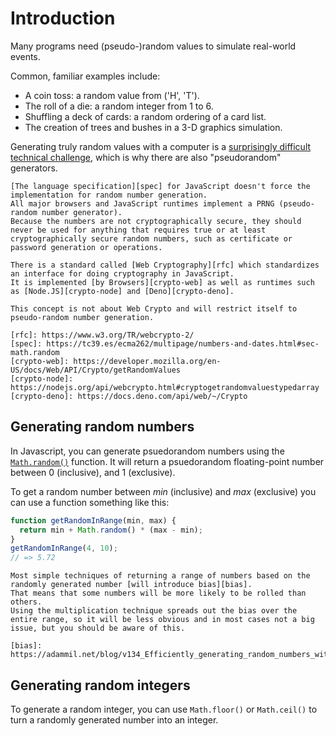 # Introduction

Many programs need (pseudo-)random values to simulate real-world events.

Common, familiar examples include:

- A coin toss: a random value from ('H', 'T').
- The roll of a die: a random integer from 1 to 6.
- Shuffling a deck of cards: a random ordering of a card list.
- The creation of trees and bushes in a 3-D graphics simulation.

Generating truly random values with a computer is a [surprisingly difficult technical challenge][why-randomness-is-hard], which is why there are also "pseudorandom" generators.

<!-- prettier-ignore -->
~~~exercism/advanced
[The language specification][spec] for JavaScript doesn't force the implementation for random number generation.
All major browsers and JavaScript runtimes implement a PRNG (pseudo-random number generator).
Because the numbers are not cryptographically secure, they should never be used for anything that requires true or at least cryptographically secure random numbers, such as certificate or password generation or operations.

There is a standard called [Web Cryptography][rfc] which standardizes an interface for doing cryptography in JavaScript.
It is implemented [by Browsers][crypto-web] as well as runtimes such as [Node.JS][crypto-node] and [Deno][crypto-deno].

This concept is not about Web Crypto and will restrict itself to pseudo-random number generation.

[rfc]: https://www.w3.org/TR/webcrypto-2/
[spec]: https://tc39.es/ecma262/multipage/numbers-and-dates.html#sec-math.random
[crypto-web]: https://developer.mozilla.org/en-US/docs/Web/API/Crypto/getRandomValues
[crypto-node]: https://nodejs.org/api/webcrypto.html#cryptogetrandomvaluestypedarray
[crypto-deno]: https://docs.deno.com/api/web/~/Crypto
~~~

## Generating random numbers

In Javascript, you can generate psuedorandom numbers using the [`Math.random()`][Math.random] function.
It will return a psuedorandom floating-point number between 0 (inclusive), and 1 (exclusive).

To get a random number between _min_ (inclusive) and _max_ (exclusive) you can use a function something like this:

```javascript
function getRandomInRange(min, max) {
  return min + Math.random() * (max - min);
}
getRandomInRange(4, 10);
// => 5.72
```

<!-- prettier-ignore -->
~~~exercism/advanced
Most simple techniques of returning a range of numbers based on the randomly generated number [will introduce bias][bias].
That means that some numbers will be more likely to be rolled than others.
Using the multiplication technique spreads out the bias over the entire range, so it will be less obvious and in most cases not a big issue, but you should be aware of this.

[bias]: https://adammil.net/blog/v134_Efficiently_generating_random_numbers_without_bias.html
~~~
## Generating random integers

To generate a random integer, you can use `Math.floor()` or `Math.ceil()` to turn a randomly generated number into an integer.


[why-randomness-is-hard]: https://www.malwarebytes.com/blog/news/2013/09/in-computers-are-random-numbers-really-random
[Math.random]: https://developer.mozilla.org/en-US/docs/Web/JavaScript/Reference/Global_Objects/Math/random
